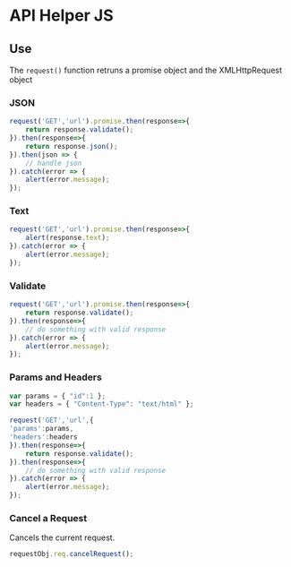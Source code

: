 # API Helper JS

## Use

The ```request()``` function retruns a promise object and the XMLHttpRequest object

### JSON

```js
request('GET','url').promise.then(response=>{
	return response.validate();
}).then(response=>{
	return response.json();
}).then(json => {
	// handle json 
}).catch(error => {
	alert(error.message);
});
```

### Text

```js
request('GET','url').promise.then(response=>{
	alert(response.text);
}).catch(error => {
	alert(error.message);
});
```

### Validate

```js
request('GET','url').promise.then(response=>{
	return response.validate();
}).then(response=>{
	// do something with valid response
}).catch(error => {
	alert(error.message);
});
```

### Params and Headers

```js
var params = { "id":1 };
var headers = { "Content-Type": "text/html" };

request('GET','url',{
'params':params,
'headers':headers
}).then(response=>{
	return response.validate();
}).then(response=>{
	// do something with valid response
}).catch(error => {
	alert(error.message);
});
```

### Cancel a Request

Cancels the current request.

```js
requestObj.req.cancelRequest();
```


